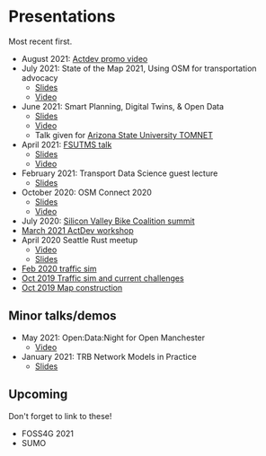 # Presentations

Most recent first.

- August 2021: [Actdev promo video](https://www.youtube.com/watch?v=nNYroA16JEQ)
- July 2021: State of the Map 2021, Using OSM for transportation advocacy
  - [Slides](https://docs.google.com/presentation/d/1glV5DTq2M-XMHOwiNyAmQ6LeeyaKynOHRA-XoU02qYk/edit?usp=sharing)
  - [Video](https://www.youtube.com/watch?v=27uxMlF8th8)
- June 2021: Smart Planning, Digital Twins, & Open Data
  - [Slides](https://docs.google.com/presentation/d/1Tt6oentuh_q-WpIC8auX67HBocpTj7ywnKZN-x6Ny8w/edit?usp=sharing)
  - [Video](https://www.dropbox.com/s/ywsshog7vbdkf9x/TOMNETWebinar_060721.mp4?dl=0)
  - Talk given for
    [Arizona State University TOMNET](https://tomnet-utc.engineering.asu.edu/seminars/spring-2021-seminars/)
- April 2021:
  [FSUTMS talk](https://www.fsutmsonline.net/index.php?/user_groups/comments/southeast_florida_fsutms_users_group_meeting_april_16_2021)
  - [Slides](https://docs.google.com/presentation/d/1YpqE3NpQYZmSePbALMK5PWoP7jD3cah_X8Jtcy4gtpo/edit?usp=sharing)
  - [Video](https://www.fsutmsonline.net/images/uploads/southeastfloridafsutms/SEFL_FSUTMS_UG_04_16_2021.mp4)
- February 2021: Transport Data Science guest lecture
  - [Slides](https://docs.google.com/presentation/d/1wFgkbyVhsa93FxmDsWuMQ6nXPJbHiZDllQ59xGXcKyg/edit?usp=sharing)
- October 2020: OSM Connect 2020
  - [Slides](https://docs.google.com/presentation/d/1ZudGSXlbOL6xdVZXhAcKJvFaLEgeRkgFIX4pbVKSvLQ/edit?usp=sharing)
  - [Video](https://www.youtube.com/watch?v=JUN5GWfb4Qo)
- July 2020:
  [Silicon Valley Bike Coalition summit](https://bikesiliconvalley.org/2020/07/poster_dustin-carlino/)
- [March 2021 ActDev workshop](https://youtu.be/P12N51qI5Cs?t=1469)
- April 2020 Seattle Rust meetup
  - [Video](https://www.youtube.com/watch?v=chYd5I-5oyc)
  - [Slides](https://docs.google.com/presentation/d/1nUodhr42eppB2E2eMAnuTkMhIVuHnN7_6i6V6MA028c/edit?usp=sharing)
- [Feb 2020 traffic sim](https://docs.google.com/presentation/d/181so6bWkGsPzpc-mI72CQffthMKMVzFPAkYxIyzgfAs/edit?usp=sharing)
- [Oct 2019 Traffic sim and current challenges](https://docs.google.com/presentation/d/1PJRFoXmJAyenkqHIwo48zxqu1LSH6pc7XKSzhyC1raw/edit?usp=sharing)
- [Oct 2019 Map construction](https://docs.google.com/presentation/d/1cF7qFtjAzkXL_r62CjxBvgQnLvuQ9I2WTE2iX_5tMCY/edit?usp=sharing)

## Minor talks/demos

- May 2021: Open:Data:Night for Open Manchester
  - [Video](https://vimeo.com/557955717)
- January 2021: TRB Network Models in Practice
  - [Slides](https://docs.google.com/presentation/d/1-yC_WsdHN5RjmEvdN1wpa8Pdy-BJIZGhyV_dPYbaxyI/edit?usp=sharing)

## Upcoming

Don't forget to link to these!

- FOSS4G 2021
- SUMO

